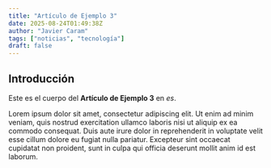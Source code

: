 ```yaml
---
title: "Artículo de Ejemplo 3"
date: 2025-08-24T01:49:38Z
author: "Javier Caram"
tags: ["noticias", "tecnología"]
draft: false
---
```


## Introducción

Este es el cuerpo del **Artículo de Ejemplo 3** en *es*.

Lorem ipsum dolor sit amet, consectetur adipiscing elit. Ut enim ad minim veniam, quis nostrud exercitation ullamco laboris nisi ut aliquip ex ea commodo consequat. Duis aute irure dolor in reprehenderit in voluptate velit esse cillum dolore eu fugiat nulla pariatur. Excepteur sint occaecat cupidatat non proident, sunt in culpa qui officia deserunt mollit anim id est laborum.

